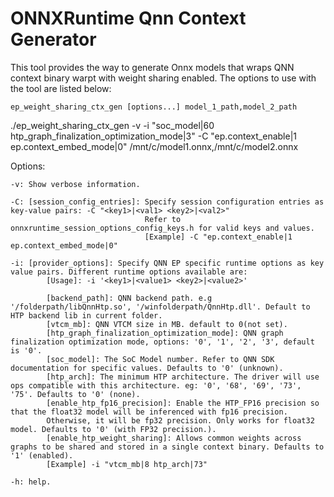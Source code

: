 # ONNXRuntime Qnn Context Generator

This tool provides the way to generate Onnx models that wraps QNN context binary warpt with weight sharing enabled. The options to use with the tool are listed below:

`ep_weight_sharing_ctx_gen [options...] model_1_path,model_2_path`

./ep_weight_sharing_ctx_gen -v -i "soc_model|60 htp_graph_finalization_optimization_mode|3" -C "ep.context_enable|1 ep.context_embed_mode|0" /mnt/c/model1.onnx,/mnt/c/model2.onnx

Options:
       
    -v: Show verbose information.

    -C: [session_config_entries]: Specify session configuration entries as key-value pairs: -C "<key1>|<val1> <key2>|<val2>"
                                  Refer to onnxruntime_session_options_config_keys.h for valid keys and values.
                                  [Example] -C "ep.context_enable|1 ep.context_embed_mode|0"

    -i: [provider_options]: Specify QNN EP specific runtime options as key value pairs. Different runtime options available are:
            [Usage]: -i '<key1>|<value1> <key2>|<value2>'

            [backend_path]: QNN backend path. e.g '/folderpath/libQnnHtp.so', '/winfolderpath/QnnHtp.dll'. Default to HTP backend lib in current folder.
            [vtcm_mb]: QNN VTCM size in MB. default to 0(not set).
            [htp_graph_finalization_optimization_mode]: QNN graph finalization optimization mode, options: '0', '1', '2', '3', default is '0'.
            [soc_model]: The SoC Model number. Refer to QNN SDK documentation for specific values. Defaults to '0' (unknown).
            [htp_arch]: The minimum HTP architecture. The driver will use ops compatible with this architecture. eg: '0', '68', '69', '73', '75'. Defaults to '0' (none).
            [enable_htp_fp16_precision]: Enable the HTP_FP16 precision so that the float32 model will be inferenced with fp16 precision.
            Otherwise, it will be fp32 precision. Only works for float32 model. Defaults to '0' (with FP32 precision.).
            [enable_htp_weight_sharing]: Allows common weights across graphs to be shared and stored in a single context binary. Defaults to '1' (enabled).
            [Example] -i "vtcm_mb|8 htp_arch|73"

    -h: help.

